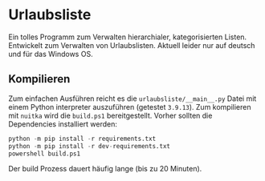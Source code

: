 # Urlaubsliste

Ein tolles Programm zum Verwalten hierarchialer, kategorisierten Listen. Entwickelt zum Verwalten von Urlaubslisten.
Aktuell leider nur auf deutsch und für das Windows OS.

## Kompilieren

Zum einfachen Ausführen reicht es die `urlaubsliste/__main__.py` Datei mit einem Python interpreter auszuführen (getestet `3.9.13`).
Zum kompilieren mit `nuitka` wird die `build.ps1` bereitgestellt. Vorher sollten die Dependencies installiert werden:

```python
python -m pip install -r requirements.txt
python -m pip install -r dev-requirements.txt
powershell build.ps1
```

Der build Prozess dauert häufig lange (bis zu 20 Minuten).

